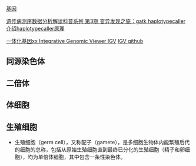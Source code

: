 [基因](https://bbs.genelinks.com/forum-42-2.html)

[遗传病测序数据分析解读科普系列 第3期 变异发现之旅：gatk haplotypecaller](http://www.kanjiyin.com/p905/20190306/3997.html)
[介绍haplotypecaller原理](http://www.kanjiyin.com/p905/20190306/3999.html)

[一体化基因xx Integrative Genomic Viewer IGV](https://www.jianshu.com/p/e5338858dd82?from=singlemessage)
[IGV github](https://github.com/igvteam/igv)

同源染色体
--------
二倍体
-----
体细胞
-----
生殖细胞
-------
* 生殖细胞（germ cell），又称配子（gamete），是多细胞生物体内能繁殖后代的细胞的总称，包括从原始生殖细胞直到最终已分化的生殖细胞（精子和卵细胞），均为单倍体细胞，其中包含一条性染色体。